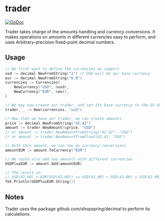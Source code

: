 # trader

[![GoDoc](https://godoc.org/github.com/ProcessOut/trader?status.svg)](https://godoc.org/github.com/ProcessOut/trader)

Trader takes charge of the amounts handling and currency conversions. It makes
operations on amounts in different currencies easy to perform, and uses
Arbitrary-precision fixed-point decimal numbers.

## Usage

```go
// We first want to define the currencies we support
usd := decimal.NewFromString("1") // USD will be our base currency
eur := decimal.NewFromString("0.8")
currencies := Currencies{
    NewCurrency("USD", &usd),
    NewCurrency("EUR", &eur),
}

// We may now create our trader, and set its base currency to the US dollar
trader, _ := New(currencies, "usd")

// Now that we have our trader, we can create amounts
price := decimal.NewFromString("42.42")
amount := trader.NewAmount(&price, "USD")
// or amount := trader.NewAmountFromString("42.42", "USD")
// or amount := trader.NewAmountFromFloat(42.42, "USD")

// With this amount, we can now do currency conversions
amountEUR := amount.ToCurrency("EUR")

// We could also add two amounts with different currencies
USDPlusEUR := amount.Add(amountEUR)

// The result is:
// USD(42.00) + EUR(USD(42.00)) == USD(42.00) + USD(42.00) = USD(82.00)
fmt.Println(USDPlusEUR.String())
```

## Notes

Trader uses the package github.com/shopspring/decimal to perform its calculations.
